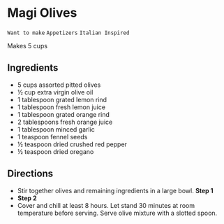 # Magi Olives

`Want to make` `Appetizers` `Italian Inspired`

Makes 5 cups

## **Ingredients**

- 5 cups assorted pitted olives 
- ½ cup extra virgin olive oil 
- 1 tablespoon grated lemon rind 
- 1 tablespoon fresh lemon juice 
- 1 tablespoon grated orange rind 
- 2 tablespoons fresh orange juice 
- 1 tablespoon minced garlic 
- 1 teaspoon fennel seeds 
- ½ teaspoon dried crushed red pepper 
- ½ teaspoon dried oregano

## **Directions**

- Stir together olives and remaining ingredients in a large bowl.
    **Step 1**
- **Step 2**
- Cover and chill at least 8 hours. Let stand 30 minutes at room temperature before serving. Serve olive mixture with a slotted spoon.
